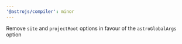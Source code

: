 ```yaml
---
'@astrojs/compiler': minor
---
```


Remove `site` and `projectRoot` options in favour of the `astroGlobalArgs` option
